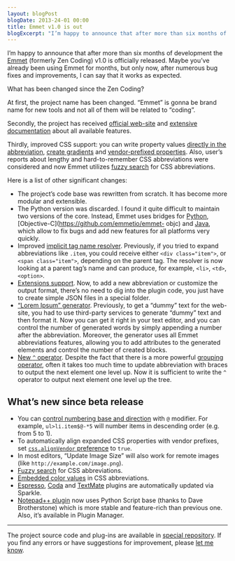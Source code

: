 ```yaml
---
layout: blogPost
blogDate: 2013-24-01 00:00
title: Emmet v1.0 is out
blogExcerpt: "I’m happy to announce that after more than six months of development the Emmet v1.0 is officially released. Maybe you’ve already used Emmet for months, but only now, after numerous bug fixes and improvements, I can say that it works as expected."
---
```

I’m happy to announce that after more than six months of development the [Emmet](http://emmet.io) (formerly Zen Coding) v1.0 is officially released. Maybe you’ve already been using Emmet for months, but only now, after numerous bug fixes and improvements, I can say that it works as expected.

What has been changed since the Zen Coding?

At first, the project name has been changed. “Emmet” is gonna be brand name for new tools and not all of them will be related to “coding”.

Secondly, the project has received [official web-site](http://emmet.io) and [extensive documentation](http://docs.emmet.io) about all available features.

Thirdly, improved CSS support: you can write property values [directly in the abbreviation](http://docs.emmet.io/css-abbreviations/), [create gradients](http://docs.emmet.io/css-abbreviations/gradients/) and [vendor-prefixed properties](http://docs.emmet.io/css-abbreviations/vendor-prefixes/). Also, user’s reports about lengthy and hard-to-remember CSS abbreviations were considered and now Emmet utilizes [fuzzy search](http://docs.emmet.io/css-abbreviations/fuzzy-search/) for CSS abbreviations.

Here is a list of other significant changes:

* The project’s code base was rewritten from scratch. It has become more modular and extensible.
* The Python version was discarded. I found it quite difficult to maintain two versions of the core. Instead, Emmet uses bridges for [Python](https://github.com/sergeche/emmet-sublime/tree/master/emmet), [Objective-C](https://github.com/emmetio/emmet- objc) and [Java](https://github.com/emmetio/emmet-eclipse), which allow to fix bugs and add new features for all platforms very quickly.
* Improved [implicit tag name resolver](http://docs.emmet.io/abbreviations/implicit-names/). Previously, if you tried to expand abbreviations like `.item`, you could receive either `<div class="item">`, or `<span class="item">`, depending on the parent tag. The resolver is now looking at a parent tag’s name and can produce, for example, `<li>`, `<td>`, `<option>`.
* [Extensions support](http://docs.emmet.io/customization/). Now, to add a new abbreviation or customize the output format, there’s no need to dig into the plugin code, you just have to create simple JSON files in a special folder.
* [“Lorem Ipsum” generator](http://docs.emmet.io/abbreviations/lorem-ipsum/). Previously, to get a “dummy” text for the web-site, you had to use third-party services to generate “dummy” text and then format it. Now you can get it right in your text editor, and you can control the number of generated words by simply appending a number after the abbreviation. Moreover, the generator uses all Emmet abbreviations features, allowing you to add attributes to the generated elements and control the number of created blocks.
* [New `^` operator](http://docs.emmet.io/abbreviations/syntax/#climb-up-). Despite the fact that there is a more powerful [grouping operator](http://docs.emmet.io/abbreviations/syntax/#grouping-), often it takes too much time to update abbreviation with braces to output the next element one level up. Now it is sufficient to write the `^` operator to output next element one level up the tree.

## What’s new since beta release

* You can [control numbering base and direction](http://docs.emmet.io/abbreviations/syntax/#changing-numbering-base-and-direction) with `@` modifier. For example, `ul>li.item$@-*5` will number items in descending order (e.g. from 5 to 1).
* To automatically align expanded CSS properties with vendor prefixes, set [`css.alignVendor` preference](http://docs.emmet.io/customization/preferences/) to `true`.
* In most editors, “Update Image Size” will also work for remote images (like `http://example.com/image.png`).
* [Fuzzy search](http://docs.emmet.io/css-abbreviations/fuzzy-search/) for CSS abbreviations.
* [Embedded color values](http://docs.emmet.io/css-abbreviations/#color-values) in CSS abbreviations.
* [Espresso](https://github.com/emmetio/Emmet.sugar#readme), [Coda](https://github.com/emmetio/Emmet.codaplugin#readme) and [TextMate](https://github.com/emmetio/Emmet.tmbundle#readme) plugins are automatically updated via Sparkle.
* [Notepad++ plugin](https://github.com/emmetio/npp) now uses Python Script base (thanks to Dave Brotherstone) which is more stable and feature-rich than previous one. Also, it’s available in Plugin Manager.

----

The project source code and plug-ins are available in [special repository](https://github.com/emmetio). If you find any errors or have suggestions for improvement, please [let me know](https://github.com/emmetio/emmet/issues).